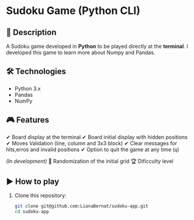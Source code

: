 # Sudoku Game (Python CLI)

## 📌 Description
A Sudoku game developed in **Python** to be played directly at the **terminal**.
I developed this game to learn more about Numpy and Pandas.

## 🛠 Technologies
- Python 3.x
- Pandas
- NumPy

## 🎮 Features
✔ Board display at the terminal
✔ Board initial display with hidden positions
✔ Moves Validation (line, column and 3x3 block)
✔ Clear messages for hits,erros and invalid positions
✔ Option to quit the game at any time (`q`)

*(In development)*
🔄 Randomization of the initial grid
🏆 Dificculty level

## ▶ How to play
1. Clone this repository:
   ```bash
   git clone git@github.com:LianaBernat/sudoku-app.git
   cd sudoku-app
